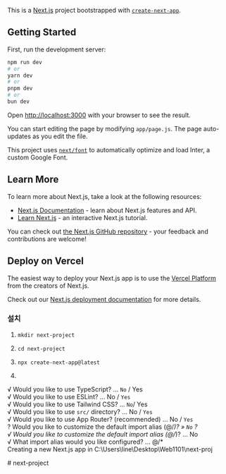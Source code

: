 This is a [Next.js](https://nextjs.org/) project bootstrapped with [`create-next-app`](https://github.com/vercel/next.js/tree/canary/packages/create-next-app).

## Getting Started

First, run the development server:

```bash
npm run dev
# or
yarn dev
# or
pnpm dev
# or
bun dev
```

Open [http://localhost:3000](http://localhost:3000) with your browser to see the result.

You can start editing the page by modifying `app/page.js`. The page auto-updates as you edit the file.

This project uses [`next/font`](https://nextjs.org/docs/basic-features/font-optimization) to automatically optimize and load Inter, a custom Google Font.

## Learn More

To learn more about Next.js, take a look at the following resources:

- [Next.js Documentation](https://nextjs.org/docs) - learn about Next.js features and API.
- [Learn Next.js](https://nextjs.org/learn) - an interactive Next.js tutorial.

You can check out [the Next.js GitHub repository](https://github.com/vercel/next.js/) - your feedback and contributions are welcome!

## Deploy on Vercel

The easiest way to deploy your Next.js app is to use the [Vercel Platform](https://vercel.com/new?utm_medium=default-template&filter=next.js&utm_source=create-next-app&utm_campaign=create-next-app-readme) from the creators of Next.js.

Check out our [Next.js deployment documentation](https://nextjs.org/docs/deployment) for more details.

### 설치
1. `mkdir next-project`

2. `cd next-project`

3. `npx create-next-app@latest`

4. 
√ Would you like to use TypeScript? ... `No` / Yes   
√ Would you like to use ESLint? ... No / `Yes`   
√ Would you like to use Tailwind CSS? ... `No`/ Yes   
√ Would you like to use `src/` directory? ... No / `Yes`   
√ Would you like to use App Router? (recommended) ... No / `Yes`   
? Would you like to customize the default import alias (@/*)? » `No` ?    
√ Would you like to customize the default import alias (@/*)? ... No    
√ What import alias would you like configured? ... @/*   
Creating a new Next.js app in C:\Users\line\Desktop\Web1101\next-proj   

#   n e x t - p r o j e c t  
 